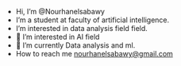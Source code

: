 - Hi, I’m @Nourhanelsabawy
- I’m a student at faculty of artificial intelligence.
- I’m interested in data analysis field field.
- 👀 I’m interested in AI field
- 🌱 I’m currently Data analysis and ml.
- How to reach me 
nourhanelsabawy@gmail.com
<!---
Nourhanelsabawy/Nourhanelsabawy is a ✨ special ✨ repository because its `README.md` (this file) appears on your GitHub profile.
You can click the Preview link to take a look at your changes.
--->
